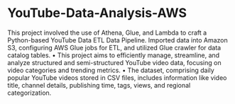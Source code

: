 # YouTube-Data-Analysis-AWS

This project involved the use of Athena, Glue, and Lambda to craft a Python-based YouTube Data
ETL Data Pipeline. Imported data into Amazon S3, configuring AWS Glue jobs for ETL, and
utilized Glue crawler for data catalog tables.
• This project aims to efficiently manage, streamline, and analyze structured and semi-structured
YouTube video data, focusing on video categories and trending metrics.
• The dataset, comprising daily popular YouTube videos stored in CSV files, includes information like
video title, channel details, publishing time, tags, views, and regional categorization.
